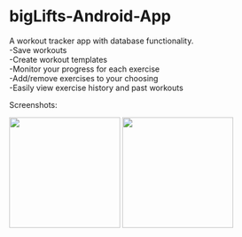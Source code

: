 # bigLifts-Android-App
A workout tracker app with database functionality.  
-Save workouts  
-Create workout templates  
-Monitor your progress for each exercise  
-Add/remove exercises to your choosing  
-Easily view exercise history and past workouts  

Screenshots:  

<p float="left">
  <img src="https://github.com/mansatCode/bigLifts-Android-App/blob/master/Screenshots/Track_workouts.png?raw=true" width="200" />
  <img src="https://github.com/mansatCode/bigLifts-Android-App/blob/master/Screenshots/Add_or_hide_exercises.png?raw=true" width="200" /> 
</p>
